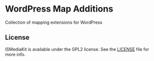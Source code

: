 WordPress Map Additions
=======================

Collection of mapping extensions for WordPress

License
-------

ISMediaKit is available under the GPL2 license. See the [LICENSE](LICENSE) file for more info.
